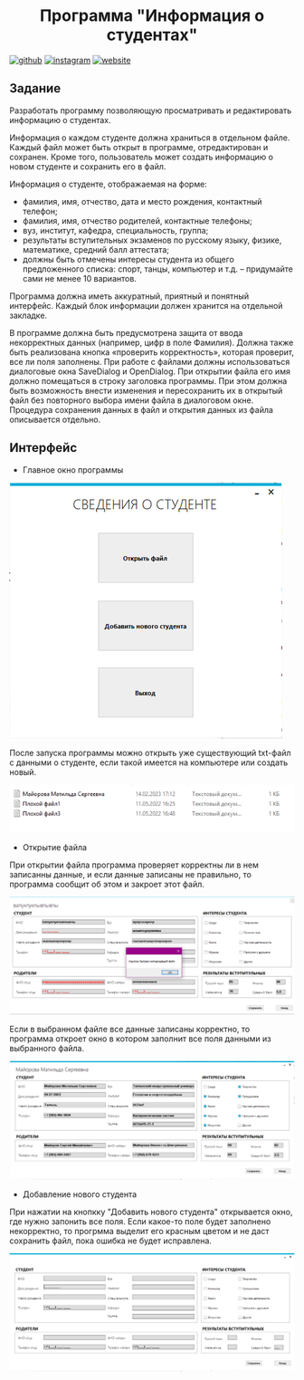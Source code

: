 <h1 align="center">Программа "Информация о студентах"</h1>

[<img src='https://cdn.jsdelivr.net/npm/simple-icons@3.0.1/icons/github.svg' alt='github' height='40'>](https://github.com/sizze1veG)  [<img src='https://cdn.jsdelivr.net/npm/simple-icons@3.0.1/icons/instagram.svg' alt='instagram' height='40'>](https://www.instagram.com/sizze1veG/)  [<img src='https://cdn.jsdelivr.net/npm/simple-icons@3.0.1/icons/icloud.svg' alt='website' height='40'>](https://vk.com/sizze1veg)  

<h2>Задание</h2>
Разработать программу позволяющую просматривать и редактировать информацию о студентах.

Информация о каждом студенте должна храниться в отдельном файле. Каждый файл может быть открыт в программе, отредактирован и сохранен. Кроме того, пользователь может создать информацию о новом
студенте и сохранить его в файл.

Информация о студенте, отображаемая на форме:

- фамилия, имя, отчество, дата и место рождения, контактный телефон;
- фамилия, имя, отчество родителей, контактные телефоны;
- вуз, институт, кафедра, специальность, группа;
- результаты вступительных экзаменов по русскому языку, физике,
математике, средний балл аттестата;
- должны быть отмечены интересы студента из общего предложенного списка: спорт, танцы, компьютер и т.д. – придумайте сами не менее
10 вариантов.

Программа должна иметь аккуратный, приятный и понятный интерфейс. Каждый блок информации должен хранится на отдельной закладке.

В программе должна быть предусмотрена защита от ввода некорректных
данных (например, цифр в поле Фамилия). Должна также быть реализована
кнопка «проверить корректность», которая проверит, все ли поля заполнены.
При работе с файлами должны использоваться диалоговые окна
SaveDialog и OpenDialog. При открытии файла его имя должно помещаться в строку заголовка программы. При этом должна быть возможность
внести изменения и пересохранить их в открытый файл без повторного
выбора имени файла в диалоговом окне.
Процедура сохранения данных в файл и открытия данных из файла
описывается отдельно.

<h2>Интерфейс</h2>

- Главное окно программы

<picture>
  <img src="https://github.com/sizze1veG/StudentInformation/blob/main/screenshots/Screenshot_1.png">
</picture>

После запуска программы можно открыть уже существующий txt-файл с данными о студенте, если такой имеется на компьютере или создать новый.

<picture>
  <img src="https://github.com/sizze1veG/StudentInformation/blob/main/screenshots/Screenshot_2.png">
</picture>

- Открытие файла

При открытии файла программа проверяет корректны ли в нем записанны данные, и если данные записаны не правильно, то программа сообщит об этом и закроет этот файл.

<picture>
  <img src="https://github.com/sizze1veG/StudentInformation/blob/main/screenshots/Screenshot_3.png">
</picture>

Если в выбранном файле все данные записаны корректно, то программа откроет окно в котором заполнит все поля данными из выбранного файла.

<picture>
  <img src="https://github.com/sizze1veG/StudentInformation/blob/main/screenshots/Screenshot_4.png">
</picture>

- Добавление нового студента

При нажатии на кнопкку "Добавить нового студента" открывается окно, где нужно запонить все поля. Если какое-то поле будет заполнено некорректно, 
то прогрмма выделит его красным цветом и не даст сохранить файл, пока ошибка не будет исправлена.

<picture>
  <img src="https://github.com/sizze1veG/StudentInformation/blob/main/screenshots/Screenshot_5.png">
</picture>
